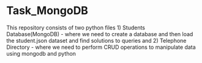 # Task_MongoDB
This repository consists of two python files 1) Students Database(MongoDB) - where we need to create a database and then load the student.json dataset and find solutions to queries and 2) Telephone Directory - where we need to perform CRUD operations to manipulate data using mongodb and python
